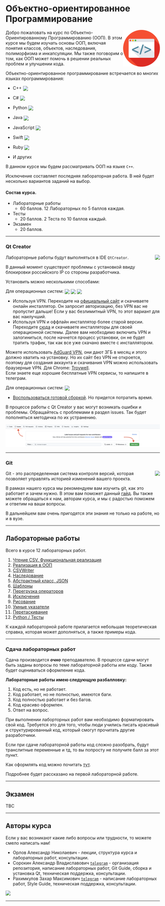 # Объектно-ориентированное Программирование   
<img src="./tech-pictures/course-icon.svg" height='120' align="right"/>
          
Добро пожаловать на курс по Объектно-Ориентированному Программированию (ООП). В этом курсе мы будем изучать основы ООП, включая понятия классов, объектов, наследования, полиморфизма и инкапсуляции. Мы также поговорим о том, как ООП может помочь в решении реальных проблем и улучшении кода. 

Объектно-ориентированное программирование встречается во многих языках программирования:   
* C++ <img src="https://cdn.jsdelivr.net/gh/devicons/devicon/icons/cplusplus/cplusplus-original.svg" height='30' align="center">
* С# <img src="https://cdn.jsdelivr.net/gh/devicons/devicon/icons/csharp/csharp-original.svg" height='30' align="center">
          
* Python <img src="https://cdn.jsdelivr.net/gh/devicons/devicon/icons/python/python-original.svg" height='30' align="center">
* Java <img src="https://cdn.jsdelivr.net/gh/devicons/devicon/icons/java/java-original-wordmark.svg" height='30' align="center">
* JavaScript <img src="https://cdn.jsdelivr.net/gh/devicons/devicon/icons/javascript/javascript-original.svg" height='30' align="center">
* Swift <img src="https://cdn.jsdelivr.net/gh/devicons/devicon/icons/swift/swift-original.svg" height='30' align="center">
* Ruby <img src="https://cdn.jsdelivr.net/gh/devicons/devicon/icons/ruby/ruby-original.svg" height='30' align="center">
* И других

В данном курсе мы будем рассматривать ООП на языке `C++`. 

Исключение составляет последняя лабораторная работа. В ней будет несколько вариантов заданий на выбор.

#### Состав курса.  
* Лабораторные работы 
    * 60 баллов. 12 Лабораторных по 5 баллов каждая.
* Тесты 
    * 20 баллов. 2 Теста по 10 баллов каждый.
* Экзамен
    * 20 баллов.

---
### Qt Creator

Лабораторные работы будут выполняться в IDE `QtCreator`.  <img src="https://cdn.jsdelivr.net/gh/devicons/devicon/icons/qt/qt-original.svg" height='120' align="right">  


В данный момент существуют проблемы с установкой ввиду блокировки российского IP со стороны разработчика.

Установить можно несколькими способами:  

Для операционных систем: <img src="https://cdn.jsdelivr.net/gh/devicons/devicon/icons/windows8/windows8-original.svg" height='30' align="center"> <img src="https://cdn.jsdelivr.net/gh/devicons/devicon/icons/apple/apple-original.svg" height='30' align="center"> <img src="https://cdn.jsdelivr.net/gh/devicons/devicon/icons/linux/linux-original.svg" height='30' align="center"/>
          
* Используя VPN. Переходите на [официальный сайт](https://www.qt.io/download-qt-installer?hsCtaTracking=99d9dd4f-5681-48d2-b096-470725510d34%7C074ddad0-fdef-4e53-8aa8-5e8a876d6ab4) и скачиваете онлайн инсталлятор. Он запросит авторизацию, без VPN вас не пропустит дальше! Если у вас безлимитный VPN, то этот вариант для вас наилучший. 
* Используя VPN и оффлайн инсталлятор более старой версии. Переходите [сюда](https://qt-mirror.dannhauer.de/archive/qt/5.14/5.14.2/) и скачиваете инсталляторы для своей операционной системы. Далее вам необходимо включить VPN и залогиниться, после начнется процесс установки, он не будет тратить трафик, так как все уже скачано вместе с инсталлятором.
  
Можете использовать [AdGuard VPN](https://adguard-vpn.com/en/welcome.html), они дают 3ГБ в месяц и этого должно хватить на установку. Но их сайт без VPN не откроется, поэтому для создания аккаунта и скачивания VPN можно использовать браузерные VPN. Для Chrome:  [Troywell](https://chrome.google.com/webstore/detail/free-vpn-for-chrome-troyw/adlpodnneegcnbophopdmhedicjbcgco?hl=ru).  
Если знаете еще хорошие бесплатные VPN сервисы, то напишите в телеграм.

Для операционных систем: <img src="https://cdn.jsdelivr.net/gh/devicons/devicon/icons/windows8/windows8-original.svg" height='30' align="center"> 

* [Воспользоваться готовой сборкой](./Qt%20Creator/README.md). Но придется потратить время. 
<!-- * Скомпилировать самому (Добавить ветку с инструкцией)
* Запустить shell скрипт, который сам все установит.
* -->

В процессе работы с Qt Creator у вас могут возникать ошибки и проблемы. Обращайтесь с проблемами в раздел issues. Так будет пополняться методичка по их устранению.  

<img src="./tech-pictures/issue.png">

---

### Git  

<img src="https://cdn.jsdelivr.net/gh/devicons/devicon/icons/git/git-original.svg" height='120' align="right">

Git - это распределенная система контроля версий, которая позволяет управлять историей изменений вашего проекта.

В рамках нашего курса мы рекомендуем вам изучить git, как это работает и зачем нужно. В этом вам поможет данный [гайд](./Git%20Guide/README.md). Вы также можете обращаться к нам, авторам курса, и мы с радостью поможем и ответим на ваши вопросы.

В дальнейшем вам очень пригодятся эти знания не только на работе, но и в вузе.  

<!--
### Visual Studio Code 

<img src="https://cdn.jsdelivr.net/gh/devicons/devicon/icons/vscode/vscode-original.svg" height='120' align="right">  

В некоторых лабораторных работах будут задания, которые необходимо будет реализовать отдельно от основного проекта.  
-->
---
## Лабораторные работы 

Всего в курсе 12 лабораторных работ.   

1. [Чтение CSV. Функциональная реализация](./%D0%9B%D0%B0%D0%B1%D0%BE%D1%80%D0%B0%D1%82%D0%BE%D1%80%D0%BD%D0%B0%D1%8F%20%D1%80%D0%B0%D0%B1%D0%BE%D1%82%D0%B0%20%E2%84%961/README.md)
2. [Реализация в ООП](./%D0%9B%D0%B0%D0%B1%D0%BE%D1%80%D0%B0%D1%82%D0%BE%D1%80%D0%BD%D0%B0%D1%8F%20%D1%80%D0%B0%D0%B1%D0%BE%D1%82%D0%B0%20%E2%84%962/README.md)
3. [CSVWriter](./%D0%9B%D0%B0%D0%B1%D0%BE%D1%80%D0%B0%D1%82%D0%BE%D1%80%D0%BD%D0%B0%D1%8F%20%D1%80%D0%B0%D0%B1%D0%BE%D1%82%D0%B0%20%E2%84%963/README.md)
4. [Наследование](./%D0%9B%D0%B0%D0%B1%D0%BE%D1%80%D0%B0%D1%82%D0%BE%D1%80%D0%BD%D0%B0%D1%8F%20%D1%80%D0%B0%D0%B1%D0%BE%D1%82%D0%B0%20%E2%84%964/README.md) 
5. [Абстрактный класс, JSON](./%D0%9B%D0%B0%D0%B1%D0%BE%D1%80%D0%B0%D1%82%D0%BE%D1%80%D0%BD%D0%B0%D1%8F%20%D1%80%D0%B0%D0%B1%D0%BE%D1%82%D0%B0%20%E2%84%965/README.md)
6. [Шаблоны](./%D0%9B%D0%B0%D0%B1%D0%BE%D1%80%D0%B0%D1%82%D0%BE%D1%80%D0%BD%D0%B0%D1%8F%20%D1%80%D0%B0%D0%B1%D0%BE%D1%82%D0%B0%20%E2%84%966/README.md)
7. [Перегрузка операторов](./%D0%9B%D0%B0%D0%B1%D0%BE%D1%80%D0%B0%D1%82%D0%BE%D1%80%D0%BD%D0%B0%D1%8F%20%D1%80%D0%B0%D0%B1%D0%BE%D1%82%D0%B0%20%E2%84%967/README.md)
8. [Исключения](./%D0%9B%D0%B0%D0%B1%D0%BE%D1%80%D0%B0%D1%82%D0%BE%D1%80%D0%BD%D0%B0%D1%8F%20%D1%80%D0%B0%D0%B1%D0%BE%D1%82%D0%B0%20%E2%84%968/README.md)
9. [Рисование](./%D0%9B%D0%B0%D0%B1%D0%BE%D1%80%D0%B0%D1%82%D0%BE%D1%80%D0%BD%D0%B0%D1%8F%20%D1%80%D0%B0%D0%B1%D0%BE%D1%82%D0%B0%20%E2%84%969/README.md)
10. [Умные указатели](./%D0%9B%D0%B0%D0%B1%D0%BE%D1%80%D0%B0%D1%82%D0%BE%D1%80%D0%BD%D0%B0%D1%8F%20%D1%80%D0%B0%D0%B1%D0%BE%D1%82%D0%B0%20%E2%84%9610/README.md)
11. [Перетаскивание](./%D0%9B%D0%B0%D0%B1%D0%BE%D1%80%D0%B0%D1%82%D0%BE%D1%80%D0%BD%D0%B0%D1%8F%20%D1%80%D0%B0%D0%B1%D0%BE%D1%82%D0%B0%20%E2%84%9611/README.md)
12. [Python / Тесты](./%D0%9B%D0%B0%D0%B1%D0%BE%D1%80%D0%B0%D1%82%D0%BE%D1%80%D0%BD%D0%B0%D1%8F%20%D1%80%D0%B0%D0%B1%D0%BE%D1%82%D0%B0%20%E2%84%9612/README.md)

К каждой лабораторной работе прилагается небольшая теоретическая справка, которая может дополняться, а также примеры кода.

---

### Сдача лабораторных работ

Сдача производится ***очно*** преподавателю. В процессе сдачи могут быть заданы вопросы по теме лабораторной работы или коду. Также будет оцениваться оформление кода.  


**Лабораторные работы имею следующую разбалловку:**  
1. Код есть, но не работает.
2. Код работает, но не полностью, имеются баги.
3. Код полностью работает и без багов.
4. Код красиво оформлен.
5. Ответ на вопрос.

При выполнении лаборторных работ вам необходимо форматировать свой код. Требуется это для того, чтобы люди учились писать красивый и структурированный код, который смогут прочитать другие разработчики.  

Если при сдаче лабораторной работы код сложно разобрать, будут транслитные переменные и тд, то вы попросту не получите балл за этот пункт.   

Как оформлять код можно почитать [тут](./Style%20Guide/README.md).   

Подробнее будет рассказано на первой лабораторной работе.

---
## Экзамен
TBC

---
## Авторы курса  

Если у вас возникают какие либо вопросы или трудности, то можете смело написать нам! 

* Орлов Александр Николаевич - лекции, структура курса и лабораторных работ, консультации.
* Сорокин Александр Владиславович [`telegram`](https://t.me/KeoFoxy) - организация репозитория, написание лабораторных работ, Git Guide, сборка и установка Qt, техническая поддержка, консультации.
* Рахимкулов Захар Максимович [`telegram`](https://t.me/imbator) - написание лабораторных работ, Style Guide, техническая поддержка, консультации.  
   

<img src="https://github.com/MPSU/APS/blob/technical/Pic/logo2.png?raw=true">  

---